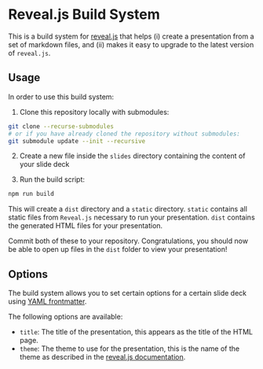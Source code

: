 # Reveal.js Build System

This is a build system for [reveal.js](https://github.com/hakimel/reveal.js) that helps (i) create a presentation from a set of markdown files, and (ii) makes it easy to upgrade to the latest version of `reveal.js`.

## Usage

In order to use this build system:

1. Clone this repository locally with submodules:

```bash
git clone --recurse-submodules
# or if you have already cloned the repository without submodules:
git submodule update --init --recursive
```

2. Create a new file inside the `slides` directory containing the content of your slide deck

3. Run the build script:

```bash
npm run build
```

This will create a `dist` directory and a `static` directory. `static` contains all static files from `Reveal.js` necessary to run your presentation. `dist` contains the generated HTML files for your presentation.

Commit both of these to your repository. Congratulations, you should now be able to open up files in the `dist` folder to view your presentation!

## Options

The build system allows you to set certain options for a certain slide deck using [YAML frontmatter](https://assemble.io/docs/YAML-front-matter.html). 

The following options are available:

* `title`: The title of the presentation, this appears as the title of the HTML page.
* `theme`: The theme to use for the presentation, this is the name of the theme as described in the [reveal.js documentation](https://revealjs.com/themes/).
